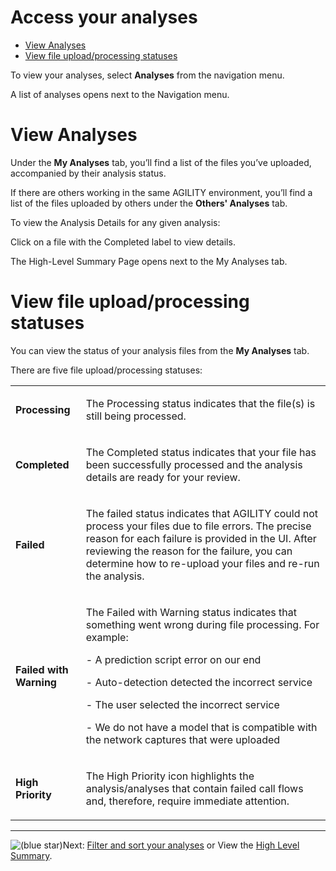 ﻿# **Access your analyses**
- [View Analyses](#accessyouranalyses-viewanalyses)
- [View file upload/processing statuses](#accessyouranalyses-viewfileupload/proce)

To view your analyses, select **Analyses** from the navigation menu.

A list of analyses opens next to the Navigation menu.
# **View Analyses**
Under the **My Analyses** tab, you’ll find a list of the files you’ve uploaded, accompanied by their analysis status.

If there are others working in the same AGILITY environment, you’ll find a list of the files uploaded by others under the **Others' Analyses** tab.

To view the Analysis Details for any given analysis:

Click on a file with the Completed label to view details.

The High-Level Summary Page opens next to the My Analyses tab.

# **View file upload/processing statuses**
You can view the status of your analysis files from the **My Analyses** tab.

There are five file upload/processing statuses:

|||
| :- | :- |
|**Processing**|<p>The Processing status indicates that the file(s) is still being processed.</p><p></p>|
|**Completed**|<p>The Completed status indicates that your file has been successfully processed and the analysis details are ready for your review.</p><p></p>|
|**Failed**|<p>The failed status indicates that AGILITY could not process your files due to file errors. The precise reason for each failure is provided in the UI. After reviewing the reason for the failure, you can determine how to re-upload your files and re-run the analysis.</p><p></p>|
|**Failed with Warning**|<p>The Failed with Warning status indicates that something went wrong during file processing. For example:</p><p>- A prediction script error on our end</p><p>- Auto-detection detected the incorrect service</p><p>- The user selected the incorrect service</p><p>- We do not have a model that is compatible with the network captures that were uploaded</p><p></p>|
|**High Priority**|<p>The High Priority icon highlights the analysis/analyses that contain failed call flows and, therefore, require immediate attention.</p><p></p>|
-----
![(blue star)](Aspose.Words.62409e6f-3efa-48ef-9a24-09c76dabf49e.001.png)Next: [Filter and sort your analyses](C:\wiki\spaces\AKB1\pages\3200450621\Filter+and+sort+analyses) or View the [High Level Summary](C:\wiki\spaces\AKB1\pages\2909536753\View+your+High-Level+Summary).

